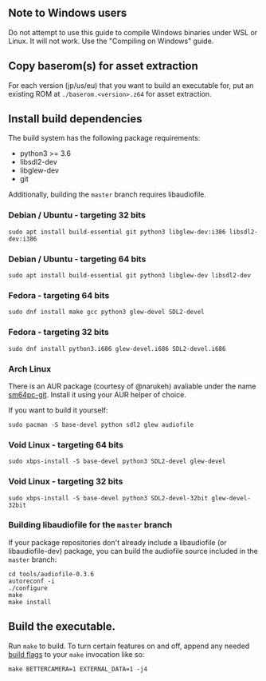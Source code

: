 ## Note to Windows users
Do not attempt to use this guide to compile Windows binaries under WSL or Linux. It will not work. Use the "Compiling on Windows" guide.

## Copy baserom(s) for asset extraction

For each version (jp/us/eu) that you want to build an executable for, put an existing ROM at
`./baserom.<version>.z64` for asset extraction.

## Install build dependencies

The build system has the following package requirements:
  * python3 >= 3.6
  * libsdl2-dev
  * libglew-dev
  * git

Additionally, building the `master` branch requires libaudiofile.

### Debian / Ubuntu - targeting 32 bits
```
sudo apt install build-essential git python3 libglew-dev:i386 libsdl2-dev:i386
```
### Debian / Ubuntu - targeting 64 bits
```
sudo apt install build-essential git python3 libglew-dev libsdl2-dev
```
### Fedora - targeting 64 bits
```
sudo dnf install make gcc python3 glew-devel SDL2-devel
```
### Fedora - targeting 32 bits
```
sudo dnf install python3.i686 glew-devel.i686 SDL2-devel.i686
```
### Arch Linux
There is an AUR package (courtesy of @narukeh) avaliable under the name [sm64pc-git](https://aur.archlinux.org/packages/sm64pc-git/). Install it using your AUR helper of choice.

If you want to build it yourself:
```
sudo pacman -S base-devel python sdl2 glew audiofile
```

### Void Linux - targeting 64 bits
```
sudo xbps-install -S base-devel python3 SDL2-devel glew-devel
```

### Void Linux - targeting 32 bits
```
sudo xbps-install -S base-devel python3 SDL2-devel-32bit glew-devel-32bit
```

### Building libaudiofile for the `master` branch

If your package repositories don't already include a libaudiofile (or libaudiofile-dev) package, you can build the audiofile source included in the `master` branch:
```
cd tools/audiofile-0.3.6
autoreconf -i
./configure
make
make install
```

## Build the executable.

Run `make` to build. To turn certain features on and off, append any needed [build flags](https://github.com/sm64pc/sm64pc/wiki/Build-options) to your `make` invocation like so:
```
make BETTERCAMERA=1 EXTERNAL_DATA=1 -j4
```
